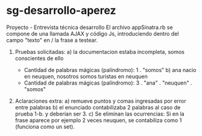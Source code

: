 # sg-desarrollo-aperez
Proyecto - Entrevista técnica desarrollo
El archivo appSinatra.rb se compone de una llamada AJAX y código Js, introduciendo
dentro del campo "texto" en / la frase a testear.

1) Pruebas solicitadas:
  a) la documentacion estaba incompleta, somos conscientes de ello
    - Cantidad de palabras mágicas (palíndromo): 1
      . "somos"
  b) ana nacio en neuquen, nosotros somos turistas en neuquen
    - Cantidad de palabras mágicas (palíndromo): 3
      . "ana"
      . "neuquen"
      . "somos"

2) Aclaraciones extra:
  a) remueve puntos y comas ingresadas por error entre palabras
  b) el enunciado contabilizaba 2 palabras al caso de prueba 1-b. y deberían ser 3.
  c) Se eliminan las ocurrencias: Si en la frase aparece por ejemplo 2 veces neuquen, 
     se contabiliza como 1 (funciona como un set).
